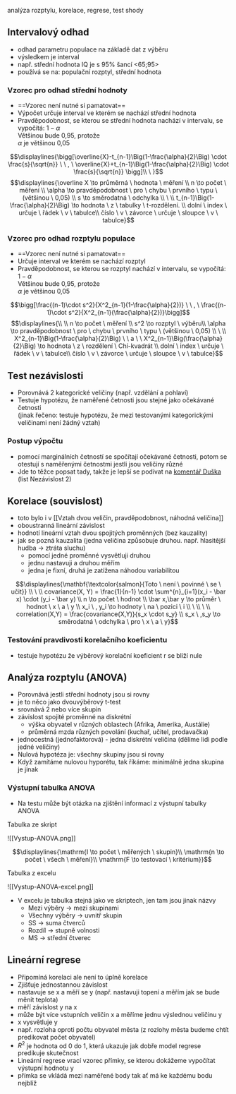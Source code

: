 analýza rozptylu, korelace, regrese, test shody

## Intervalový odhad

- odhad parametru populace na základě dat z výběru
- výsledkem je interval
- např. střední hodnota IQ je s 95% šancí <65;95>
- používá se na: populační rozptyl, střední hodnota

### Vzorec pro odhad střední hodnoty

- ==Vzorec není nutné si pamatovat==
- Výpočet určuje interval ve kterém se nachází střední hodnota
- Pravděpodobnost, se kterou se střední hodnota nachází v intervalu, se vypočítá: $1-\alpha$  
    Většinou bude 0,95, protože  
    $\alpha$ je většinou 0,05

$$\displaylines{\bigg[\overline{X}-t_{n-1}\Big(1-\frac{\alpha}{2}\Big) \cdot \frac{s}{\sqrt{n}} \ \ , \ \overline{X}+t_{n-1}\Big(1-\frac{\alpha}{2}\Big) \cdot \frac{s}{\sqrt{n}} \bigg]\\ \ }$$
$$\displaylines{\overline X \to průměrná \ hodnota \ měření \\  
n \to počet \ měření \\  
\alpha \to pravděpodobnost \ pro \ chybu \ prvního \ typu \ (většinou \ 0,05) \\  
s \to směrodatná \ odchylka \\ \ \\  
t_{n-1}\Big(1-\frac{\alpha}{2}\Big) \to hodnota \ z \ tabulky \ t-rozdělení. \\ dolní \ index \ určuje \ řádek \ v \ tabulce\\  
číslo \ v \ závorce \ určuje \ sloupce \ v \ tabulce}$$

### Vzorec pro odhad rozptylu populace

- ==Vzorec není nutné si pamatovat==
- Určuje interval ve kterém se nachází rozptyl
- Pravděpodobnost, se kterou se rozptyl nachází v intervalu, se vypočítá: $1-\alpha$  
    Většinou bude 0,95, protože  
    $\alpha$ je většinou 0,05

$$\bigg[\frac{(n-1)\cdot s^2}{X^2_{n-1}(1-\frac{\alpha}{2})} \ \ , \ \frac{(n-1)\cdot s^2}{X^2_{n-1}(\frac{\alpha}{2})}\bigg]$$
$$\displaylines{\\ \\ n \to počet \ měření \\  
s^2 \to rozptyl \ výběru\\  
\alpha \to pravděpodobnost \ pro \ chybu \ prvního \ typu \ (většinou \ 0,05) \\ \ \\  
X^2_{n-1}\Big(1-\frac{\alpha}{2}\Big) \ \ a \ \ X^2_{n-1}\Big(\frac{\alpha}{2}\Big) \to hodnota \ z \ rozdělení \ Chí-kvadrát \\  
dolní \ index \ určuje \ řádek \ v \ tabulce\\  
číslo \ v \ závorce \ určuje \ sloupce \ v \ tabulce}$$

## Test nezávislosti

- Porovnává 2 kategorické veličiny (např. vzdělání a pohlaví)
- Testuje hypotézu, že naměřené četnosti jsou stejné jako očekávané četnosti  
    (jinak řečeno: testuje hypotézu, že mezi testovanými kategorickými veličinami není žádný vztah)  
    

### Postup výpočtu

- pomocí marginálních četností se spočítají očekávané četnosti, potom se otestují s naměřenými četnostmi jestli jsou veličiny různé
- Jde to těžce popsat tady, takže je lepší se podívat na [komentář Duška](https://365osu-my.sharepoint.com/:x:/r/personal/dusema22_osu_cz/Documents/7STAZ%20-%20Du%C5%A1ek%20cvi%C4%8Den%C3%AD/Cv8_komentar.xlsx?d=w6995ba4c10b84cf387b66b4cb26d80c9&csf=1&web=1&e=DYeYAs) (list Nezávislost 2)

## Korelace (souvislost)

- toto bylo i v [[Vztah dvou veličin, pravděpodobnost, náhodná veličina]]
- oboustranná lineární závislost
- hodnotí lineární vztah dvou spojitých proměnných (bez kauzality)
- jak se pozná kauzalita (jedna veličina způsobuje druhou. např. hlasitější hudba → ztráta sluchu)
    - pomocí jedné proměnné vysvětluji druhou
    - jednu nastavuji a druhou měřím
    - jedna je fixní, druhá je zatížena náhodou variabilitou

$$\displaylines{\mathbf{\textcolor{salmon}{Toto \ není \ povinné \ se \ učit}} \\ \ \\  
covariance(X, Y) = \frac{1}{n-1} \cdot \sum^{n}_{i=1}(x_i - \bar x) \cdot (y_i - \bar y) \\  
n \to počet \ hodnot \\  
\bar x,\bar y \to průměr \ hodnot \ x \ a \ y \\  
x_i \ , y_i \to hodnoty \ na \ pozici \ i \\  
\ \\ \ \\  
correlation(X,Y) = \frac{covariance(X,Y)}{s_x \cdot s_y} \\  
s_x \ ,s_y \to směrodatná \ odchylka \ pro \ x \ a \ y}$$

### Testování pravdivosti korelačního koeficientu

- testuje hypotézu že výběrový korelační koeficient r se blíží nule

## Analýza rozptylu (ANOVA)

- Porovnává jestli střední hodnoty jsou si rovny
- je to něco jako dvouvýběrový t-test
- srovnává 2 nebo více skupin
- závislost spojité proměnné na diskrétní
    - výška obyvatel v různých oblastech (Afrika, Amerika, Austálie)
    - průměrná mzda různých povolání (kuchař, učitel, prodavačka)
- jednocestná (jednofaktorová) - jedna diskrétní veličina (dělíme lidi podle jedné veličiny)
- Nulová hypotéza je: všechny skupiny jsou si rovny
- Když zamítáme nulovou hyporétu, tak říkáme: minimálně jedna skupina je jinak

### Výstupní tabulka ANOVA

- Na testu může být otázka na zjištění informací z výstupní tabulky ANOVA

Tabulka ze skript

![[Vystup-ANOVA.png]]

$$\displaylines{\mathrm{I \to počet \ měřených \ skupin}\\  
\mathrm{n \to počet \ všech \ měření}\\  
\mathrm{F \to testovací \ kritérium}}$$

  

Tabulka z excelu

![[Vystup-ANOVA-excel.png]]

- V excelu je tabulka stejná jako ve skriptech, jen tam jsou jinak názvy
    - Mezi výběry → mezi skupinami
    - Všechny výběry → uvnitř skupin
    - SS → suma čtverců
    - Rozdíl → stupně volnosti
    - MS → střední čtverec

## Lineární regrese

- Připomíná korelaci ale není to úplně korelace
- Zjišťuje jednostannou závislost
- nastavuje se x a měří se y (např. nastavuji topení a měřím jak se bude měnit teplota)
- měří závislost y na x
- může být více vstupních veličin x a měříme jednu výslednou veličinu y
- x vysvětluje y
- např. rozloha oproti počtu obyvatel města (z rozlohy města budeme chtít predikovat počet obyvatel)
- $R^2$ je hodnota od 0 do 1, která ukazuje jak dobře model regrese predikuje skutečnost
- Lineární regrese vrací vzorec přímky, se kterou dokážeme vypočítat výstupní hodnotu y
- přímka se vkládá mezi naměřené body tak ať má ke každému bodu nejblíž